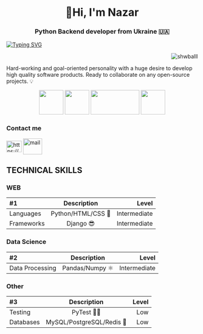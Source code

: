 
<h1 align="center">👋Hi, I'm Nazar</h1>
<h3 align="center">Python Backend developer from Ukraine 🇺🇦</h3>

<a href="https://github.com/shwballl"><img src="https://readme-typing-svg.demolab.com?font=Fira+Code&size=30&pause=500&color=3d3ae0&center=true&random=false&width=1000&height=100&lines=@shwballl" alt="Typing SVG" /></a>

<p align="right"> <img src="https://komarev.com/ghpvc/?username=shwballlk&label=Profile%20views&color=blueviolet&style=flat" alt="shwballl" /> </p>

Hard-working and goal-oriented personality with a huge desire to develop high quality software products.
Ready to collaborate on any open-source projects. 💡


<p align="center">
   <img src="https://user-images.githubusercontent.com/74038190/212257472-08e52665-c503-4bd9-aa20-f5a4dae769b5.gif" width="64" height="64">
   <img src="https://console.kamatera.com/assets/images/os/os_django.png" width="64" height="64">
   <img src="https://user-images.githubusercontent.com/74038190/212281775-b468df30-4edc-4bf8-a4ee-f52e1aaddc86.gif" width="128" height="64">
   <img src="https://user-images.githubusercontent.com/74038190/212257465-7ce8d493-cac5-494e-982a-5a9deb852c4b.gif" width="64" height="64">
</p>



<h3 align="left">Contact me</h3><p align="left">
<a href="https://www.linkedin.com/in/yehor-dremliuha-0b6161212/" target="blank"><img align="center" src="https://raw.githubusercontent.com/rahuldkjain/github-profile-readme-generator/master/src/images/icons/Social/linked-in-alt.svg" alt="https://www.linkedin.com/in/%d0%b5%d0%b3%d0%be%d1%80-%d0%b4%d1%80%d0%b5%d0%bc%d0%bb%d1%8e%d0%b3%d0%b0-0b6161212" height="30" width="40" /></a>
<a href="mailto:kyzyanazar@gmail.com" target="blank"><img align="center" src="https://images.icon-icons.com/2642/PNG/512/google_mail_gmail_logo_icon_159346.png" alt="mail" height="42" width="50" /></a>
</p>


## TECHNICAL SKILLS

### WEB

| #1      | Description | Level     |
| :---        |    :----:   |          ---: |
| Languages      | Python/HTML/CSS 🐍       | Intermediate |
| Frameworks   | Django 😎        | Intermediate      |

### Data Science

| #2      | Description | Level     |
| :---        |    :----:   |          ---: |
| Data Processing      | Pandas/Numpy ⚛      | Intermediate |

### Other


| #3      | Description | Level     |
| :---        |    :----:   |          ---: |
| Testing      |  PyTest 👨‍💻        | Low |
| Databases   |  MySQL/PostgreSQL/Redis 💾       | Low      |

</body>
